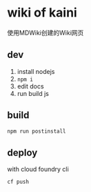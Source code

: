 # wiki of kaini

使用MDWiki创建的Wiki网页

## dev

1. install nodejs
1. ```npm i```
1. edit docs
1. run build js

## build

```bash
npm run postinstall
```

## deploy

with cloud foundry cli

```bash
cf push
```
